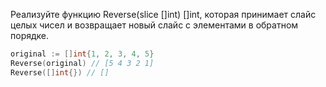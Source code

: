 Реализуйте функцию Reverse(slice []int) []int, которая принимает слайс целых чисел и возвращает новый слайс с элементами в обратном порядке.

```go
original := []int{1, 2, 3, 4, 5}
Reverse(original) // [5 4 3 2 1]
Reverse([]int{}) // []
```
